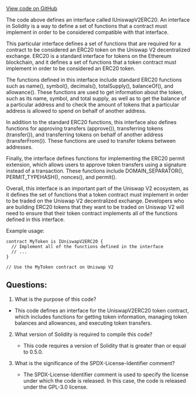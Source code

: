 [View code on GitHub](zoo-labs/zoo/blob/master/contracts/src/uniswapv2/interfaces/IUniswapV2ERC20.sol)

The code above defines an interface called IUniswapV2ERC20. An interface in Solidity is a way to define a set of functions that a contract must implement in order to be considered compatible with that interface. 

This particular interface defines a set of functions that are required for a contract to be considered an ERC20 token on the Uniswap V2 decentralized exchange. ERC20 is a standard interface for tokens on the Ethereum blockchain, and it defines a set of functions that a token contract must implement in order to be considered an ERC20 token. 

The functions defined in this interface include standard ERC20 functions such as name(), symbol(), decimals(), totalSupply(), balanceOf(), and allowance(). These functions are used to get information about the token, such as its name, symbol, and total supply, as well as to get the balance of a particular address and to check the amount of tokens that a particular address is allowed to spend on behalf of another address.

In addition to the standard ERC20 functions, this interface also defines functions for approving transfers (approve()), transferring tokens (transfer()), and transferring tokens on behalf of another address (transferFrom()). These functions are used to transfer tokens between addresses.

Finally, the interface defines functions for implementing the ERC20 permit extension, which allows users to approve token transfers using a signature instead of a transaction. These functions include DOMAIN_SEPARATOR(), PERMIT_TYPEHASH(), nonces(), and permit(). 

Overall, this interface is an important part of the Uniswap V2 ecosystem, as it defines the set of functions that a token contract must implement in order to be traded on the Uniswap V2 decentralized exchange. Developers who are building ERC20 tokens that they want to be traded on Uniswap V2 will need to ensure that their token contract implements all of the functions defined in this interface. 

Example usage:

```
contract MyToken is IUniswapV2ERC20 {
  // Implement all of the functions defined in the interface
  // ...
}

// Use the MyToken contract on Uniswap V2
```
## Questions: 
 1. What is the purpose of this code?
   - This code defines an interface for the UniswapV2ERC20 token contract, which includes functions for getting token information, managing token balances and allowances, and executing token transfers.

2. What version of Solidity is required to compile this code?
   - This code requires a version of Solidity that is greater than or equal to 0.5.0.

3. What is the significance of the SPDX-License-Identifier comment?
   - The SPDX-License-Identifier comment is used to specify the license under which the code is released. In this case, the code is released under the GPL-3.0 license.